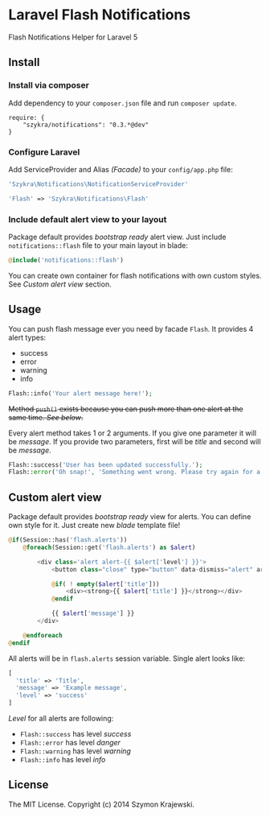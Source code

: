 Laravel Flash Notifications
===========================

Flash Notifications Helper for Laravel 5

## Install

### Install via composer

Add dependency to your `composer.json` file and run `composer update`.

```
require: {
    "szykra/notifications": "0.3.*@dev"
}
```

### Configure Laravel

Add ServiceProvider and Alias _(Facade)_ to your `config/app.php` file:

```php
'Szykra\Notifications\NotificationServiceProvider'
```

```php
'Flash' => 'Szykra\Notifications\Flash'
```

### Include default alert view to your layout

Package default provides _bootstrap ready_ alert view. Just include `notifications::flash` file to your main layout in blade:

```php
@include('notifications::flash')
````

You can create own container for flash notifications with own custom styles. See _Custom alert view_ section.

## Usage

You can push flash message ever you need by facade `Flash`. It provides 4 alert types:

* success
* error
* warning
* info

```php
Flash::info('Your alert message here!');
```

~~Method `push()` exists because you can push more than one alert at the same time. _See below_.~~

Every alert method takes 1 or 2 arguments. If you give one parameter it will be _message_. If you provide two parameters, first will be _title_ and second will be _message_.

```php
Flash::success('User has been updated successfully.');
Flash::error('Oh snap!', 'Something went wrong. Please try again for a few seconds.');
```

## Custom alert view

Package default provides _bootstrap ready_ view for alerts. You can define own style for it. 
Just create new _blade_ template file!

```php
@if(Session::has('flash.alerts'))
    @foreach(Session::get('flash.alerts') as $alert)

        <div class='alert alert-{{ $alert['level'] }}'>
            <button class="close" type="button" data-dismiss="alert" aria-hidden="true">&times;</button>

            @if( ! empty($alert['title']))
                <div><strong>{{ $alert['title'] }}</strong></div>
            @endif

            {{ $alert['message'] }}
        </div>

    @endforeach
@endif
```

All alerts will be in `flash.alerts` session variable. Single alert looks like:

```php
[
  'title' => 'Title',
  'message' => 'Example message',
  'level' => 'success'
]
```

_Level_ for all alerts are following:

* `Flash::success` has level _success_
* `Flash::error` has level _danger_
* `Flash::warning` has level _warning_
* `Flash::info` has level _info_

## License

The MIT License. Copyright (c) 2014 Szymon Krajewski.
